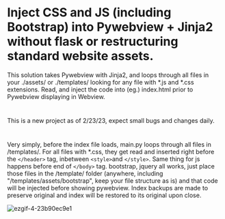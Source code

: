 
# Inject CSS and JS (including Bootstrap) into  Pywebview + Jinja2 without flask or restructuring standard website assets. 

This solution takes Pywebview with Jinja2, and loops through all files in your ./assets/ or ./templates/ looking for any file with *.js and *.css extensions. Read, and inject the code into (eg.) index.html prior to Pywebview displaying in Webview. 
# 



This is a new project as of 2/23/23, expect small bugs and changes daily. 

#




Very simply, before the index file loads, main.py loops through all files in /templates/. For all files with  *.css, they get read and inserted right before the  `</header>` tag, inbetween `<style>`and `</style>`. Same thing for js happens before end of `</body>` tag. 
bootstrap, jquery all works, just place those files in the /template/ folder (anywhere, including "/templates/assets/bootstrap", keep your file structure as is) and that code will be injected before showing pywebview. Index backups are made to preserve original and index will be restored to its original upon close. 


 
![ezgif-4-23b90ec9e1](https://user-images.githubusercontent.com/98753696/221153085-4eee0bc9-9c35-42a7-8df7-aac6ea8658e2.gif)
